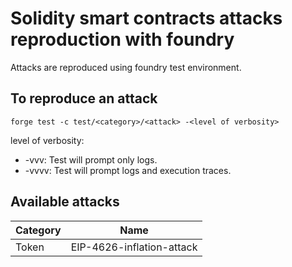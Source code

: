 # Solidity smart contracts attacks reproduction with foundry
Attacks are reproduced using foundry test environment.

## To reproduce an attack
```
forge test -c test/<category>/<attack> -<level of verbosity>
```
level of verbosity:
- -vvv: Test will prompt only logs.
- -vvvv: Test will prompt logs and execution traces.

## Available attacks

| Category          | Name                          |
|-------------------|-------------------------------|
|Token              |EIP-4626-inflation-attack      |
